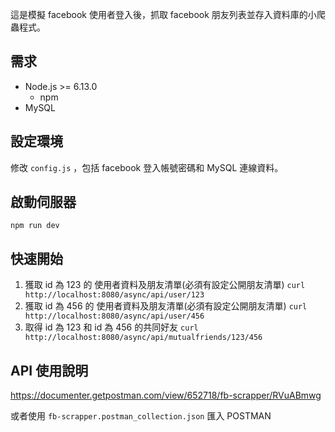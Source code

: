 這是模擬 facebook 使用者登入後，抓取 facebook 朋友列表並存入資料庫的小爬蟲程式。

## 需求

* Node.js >= 6.13.0
  * npm
* MySQL

## 設定環境

修改 `config.js` ，包括 facebook 登入帳號密碼和 MySQL 連線資料。

## 啟動伺服器

`npm run dev`

## 快速開始

1.  獲取 id 為 123 的 使用者資料及朋友清單(必須有設定公開朋友清單)
    `curl http://localhost:8080/async/api/user/123`
2.  獲取 id 為 456 的 使用者資料及朋友清單(必須有設定公開朋友清單)
    `curl http://localhost:8080/async/api/user/456`
3.  取得 id 為 123 和 id 為 456 的共同好友
    `curl http://localhost:8080/async/api/mutualfriends/123/456`

## API 使用說明

https://documenter.getpostman.com/view/652718/fb-scrapper/RVuABmwg

或者使用 `fb-scrapper.postman_collection.json` 匯入 POSTMAN

